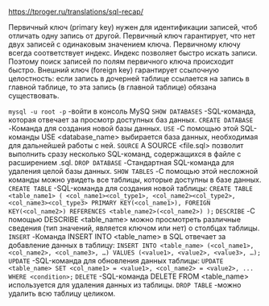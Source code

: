 https://tproger.ru/translations/sql-recap/

Первичный ключ (primary key) нужен для идентификации записей, чтоб отличать одну запись от другой. Первичный ключ гарантирует, что нет двух записей с одинаковым значением ключа. Первичному ключу всегда соответствует индекс. Индекс позволяет быстро искать записи. Поэтому поиск записей по полям первичного ключа происходит быстро.
Внешний ключ (foreign key) гарантирует ссылочную целостность: если запись в дочерней таблице ссылается на запись в главной таблице, то эта запись (в главной таблице) обязана существовать.

`mysql -u root -p` -войти в консоль MySQ
`SHOW DATABASES` -SQL-команда, которая отвечает за просмотр доступных баз данных.
`CREATE DATABASE` -Команда для создания новой базы данных.
`USE` -С помощью этой SQL-команды USE <database_name> выбирается база данных, необходимая для дальнейшей работы с ней.
`SOURCE` А SOURCE <file.sql> позволит выполнить сразу несколько SQL-команд, содержащихся в файле с расширением .sql.
`DROP DATABASE` -Стандартная SQL-команда для удаления целой базы данных.
`SHOW TABLES` -С помощью этой несложной команды можно увидеть все таблицы, которые доступны в базе данных.
`CREATE TABLE` -SQL-команда для создания новой таблицы:
    ```
    CREATE TABLE <table_name1> (
        <col_name1><col_type1>,
        <col_name2><col_type2>,
        <col_name3><col_type3>
        PRIMARY KEY(<col_name1>),
        FOREIGN KEY(<col_name2>) REFERENCES <table_name2>(<col_name2>)
    );
    ```
`DESCRIBE` -С помощью DESCRIBE <table_name> можно просмотреть различные сведения (тип значений, является ключом или нет) о столбцах таблицы.
`INSERT` -Команда INSERT INTO <table_name> в SQL отвечает за добавление данных в таблицу:
    ```
    INSERT INTO <table_name> (<col_name1>, <col_name2>, <col_name3>, …)
    VALUES (<value1>, <value2>, <value3>, …);
    ```
`UPDATE` -SQL-команда для обновления данных таблицы:
    ```
    UPDATE <table_name>
        SET <col_name1> = <value1>, <col_name2> = <value2>, ...
        WHERE <condition>;
    ```
`DELETE` -SQL-команда DELETE FROM <table_name> используется для удаления данных из таблицы.
`DROP TABLE` -можно удалить всю таблицу целиком.